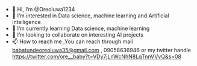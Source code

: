 - 👋 Hi, I’m @Oreoluwa1234
- 👀 I’m interested in Data science, machine learning and Artificial intelligence
- 🌱 I’m currently learning Data science, machine learning
- 💞️ I’m looking to collaborate on interesting AI projects
- 📫 How to reach me ,You can reach through mail babatundeoreoluwa35@gmail.com , 09058636946 or my twitter handle https://twitter.com/ore__baby?t=VDy7jLnWcNhN8LqTnnVVvQ&s=08

<!---
Oreoluwa1234/Oreoluwa1234 is a ✨ special ✨ repository because its `README.md` (this file) appears on your GitHub profile.
You can click the Preview link to take a look at your changes.
--->
